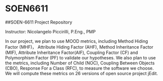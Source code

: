 # SOEN6611
##SOEN-6611 Project Repository

Instructor: Nicolangelo Piccirilli, P.Eng., PMP

In our project, we plan to use MOOD metrics, including Method Hiding Factor (MHF)， Attribute Hiding Factor (AHF), Method Inheritance Factor (MIF), Attribute Inheritance Factor(AIF), Coupling Factor (CF) and Polymorphism Factor (PF) to validate our hypotheses. We also plan to use the metrics, including Number of Child (NOC), Coupling Between Objects (CBO), Response For a Class (RFC), to measure the software we choose. We will compute these metrics on 26 versions of open source project jEdit.
